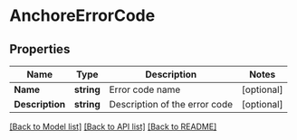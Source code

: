# AnchoreErrorCode

## Properties
Name | Type | Description | Notes
------------ | ------------- | ------------- | -------------
**Name** | **string** | Error code name | [optional] 
**Description** | **string** | Description of the error code | [optional] 

[[Back to Model list]](../README.md#documentation-for-models) [[Back to API list]](../README.md#documentation-for-api-endpoints) [[Back to README]](../README.md)


